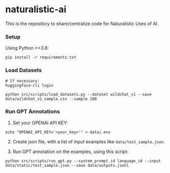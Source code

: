 # naturalistic-ai

This is the repository to share/centralize code for Naturalistic Uses of AI.

### Setup

Using Python >=3.8:

```
pip install -r requirements.txt
```

### Load Datasets

```
# If necessary:
huggingface-cli login

python src/scripts/load_datasets.py --dataset wildchat_v1 --save data/wildchat_v1_sample.csv --sample 100
```

### Run GPT Annotations

1. Set your OPENAI API KEY:
```
echo "OPENAI_API_KEY='<your_key>'" > data/.env
```

2. Create json file, with a list of input examples like `data/test_sample.json`.

3. Run GPT annotation on the examples, using this script:
```
python src/scripts/run_gpt.py --system_prompt_id language_id --input data/static/test_sample.json --save data/outputs.jsonl
```
